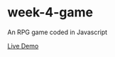 # week-4-game
An RPG game coded in Javascript

[Live Demo](http://andrewheinke.github.io/week-4-game/)
